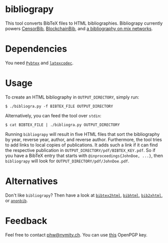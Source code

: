 bibliograpy
===========

This tool converts BibTeX files to HTML bibliographies.  Bibliograpy currently
powers [CensorBib](https://censorbib.nymity.ch),
[BlockchainBib](https://allquantor.at/blockchainbib/), and
[a bibliography on mix networks](https://bib.mixnetworks.org).

Dependencies
============

You need [`Pybtex`](http://pybtex.sourceforge.net/) and
[`latexcodec`](https://github.com/mcmtroffaes/latexcodec).

Usage
=====

To create an HTML bibliography in `OUTPUT_DIRECTORY`, simply run:

    $ ./bibliogra.py -f BIBTEX_FILE OUTPUT_DIRECTORY

Alternatively, you can feed the tool over `stdin`:

    $ cat BIBTEX_FILE | ./bibliogra.py OUTPUT_DIRECTORY

Running `bibliograpy` will result in five HTML files that sort the
bibliography by year, reverse year, author, and reverse author.  Furthermore,
the tool tries to add links to local copies of publications.  It adds such a
link if it can find the respective publication in
`OUTPUT_DIRECTORY/pdf/BIBTEX_KEY.pdf`.  So if you have a BibTeX entry that
starts with `@inproceedings{JohnDoe, ...}`, then `bibliograpy` will look for
`OUTPUT_DIRECTORY/pdf/JohnDoe.pdf`.

Alternatives
============
Don't like `bibliograpy`?  Then have a look at
[`bibtex2html`](https://www.lri.fr/~filliatr/bibtex2html/),
[`bibhtml`](http://nxg.me.uk/dist/bibhtml/),
[`bib2xhtml`](http://www.spinellis.gr/sw/textproc/bib2xhtml/), or
[`anonbib`](https://gitweb.torproject.org/anonbib.git).

Feedback
========
Feel free to contact <phw@nymity.ch>.  You can use
[this](http://www.cs.kau.se/philwint/gpg/openpgp.html) OpenPGP key.
